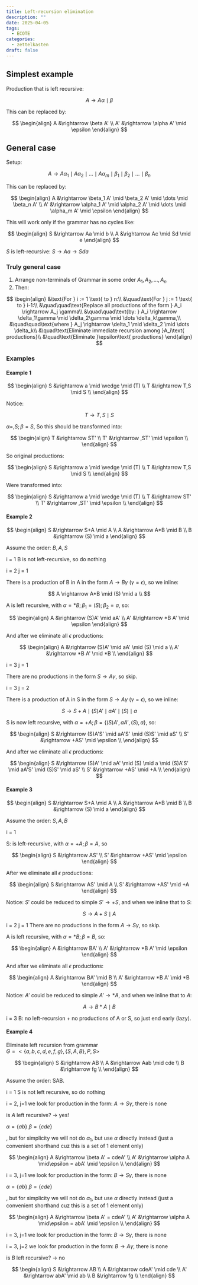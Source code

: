 ```yaml
---
title: Left-recursion elimination
description: ""
date: 2025-04-05
tags:
  - ECOTE
categories:
  - zettelkasten
draft: false
---
```


## Simplest example

Production that is left recursive:

$$
A \rightarrow A\alpha \mid \beta
$$

This can be replaced by:

$$
\begin{align}
A  &\rightarrow \beta A' \\
A' &\rightarrow \alpha A' \mid \epsilon
\end{align}
$$

## General case

Setup:

$$
A \rightarrow A\alpha_1 \mid A\alpha_2 \mid \dots \mid A\alpha_m \mid \beta_1 \mid \beta_2 \mid \dots \mid \beta_n
$$

This can be replaced by:

$$
\begin{align}
A  &\rightarrow \beta_1 A'  \mid \beta_2 A'  \mid \dots \mid \beta_n A' \\
A' &\rightarrow \alpha_1 A' \mid \alpha_2 A' \mid \dots \mid \alpha_m A' \mid \epsilon
\end{align}
$$

This will work only if the grammar has no cycles like:

$$
\begin{align}
S  &\rightarrow Aa \mid b \\
A  &\rightarrow Ac \mid Sd \mid e
\end{align}
$$

$S$ is left-recursive: $S \rightarrow Aa \rightarrow Sda$

### Truly general case

1. Arrange non-terminals of Grammar in some order $A_1,A_2,\dots,A_n$
2. Then:

$$
\begin{align}
&\text{For } i := 1 \text{ to } n:\\
    &\quad\text{For } j := 1 \text{ to } i-1:\\
        &\quad\quad\text{Replace all productions of the form } A_i \rightarrow A_j \gamma\\
        &\quad\quad\text{by: } A_i \rightarrow \delta_1\gamma \mid \delta_2\gamma \mid \dots \delta_k\gamma,\\
        &\quad\quad\text{where } A_j \rightarrow \delta_1 \mid \delta_2 \mid \dots \delta_k\\
    &\quad\text{Eliminate immediate recursion among }A_i\text{ productions}\\
    &\quad\text{Eliminate }\epsilon\text{ productions}
\end{align}
$$

### Examples

#### Example 1

$$
\begin{align}
S  &\rightarrow a \mid \wedge \mid (T) \\
T  &\rightarrow T,S \mid S \\
\end{align}
$$

Notice:

$$
T  \rightarrow T,S \mid S
$$

$\alpha=,S;\beta=S$, So this should be transformed into:

$$
\begin{align}
T  &\rightarrow ST' \\
T'  &\rightarrow ,ST' \mid \epsilon \\
\end{align}
$$

So original productions:

$$
\begin{align}
S  &\rightarrow a \mid \wedge \mid (T) \\
T  &\rightarrow T,S \mid S \\
\end{align}
$$

Were transformed into:

$$
\begin{align}
S  &\rightarrow a \mid \wedge \mid (T) \\
T  &\rightarrow ST' \\
T'  &\rightarrow ,ST' \mid \epsilon \\
\end{align}
$$

#### Example 2

$$
\begin{align}
S  &\rightarrow S+A \mid A \\
A  &\rightarrow A*B \mid B \\
B  &\rightarrow (S) \mid a
\end{align}
$$

Assume the order: $B, A, S$

i = 1
B is not left-recursive, so do nothing 

i = 2
j = 1

There is a production of B in A in the form $A \rightarrow B\gamma$ ($\gamma=\epsilon$), so we inline:

$$
A \rightarrow A*B \mid (S) \mid a \\
$$

A is left recursive, with $\alpha = *B;\beta_1=(S);\beta_2=a$, so:

$$
\begin{align}
A  &\rightarrow (S)A' \mid aA' \\
A' &\rightarrow *B A' \mid \epsilon
\end{align}
$$

And after we eliminate all $\epsilon$ productions:

$$
\begin{align}
A  &\rightarrow (S)A' \mid aA' \mid (S) \mid a \\
A' &\rightarrow *B A' \mid *B \\
\end{align}
$$

i = 3
j = 1

There are no productions in the form $S \rightarrow A\gamma$, so skip.

i = 3
j = 2

There is a production of A in S in the form $S \rightarrow A\gamma$ ($\gamma=\epsilon$), so we inline:

$$
S \rightarrow S+A \mid (S)A' \mid aA' \mid (S) \mid a
$$

S is now left recursive, with $\alpha=+A;\beta=\{(S)A', aA', (S), a\}$, so:

$$
\begin{align}
S  &\rightarrow (S)A'S' \mid aA'S' \mid (S)S' \mid aS' \\
S' &\rightarrow +AS' \mid \epsilon \\
\end{align}
$$

And after we eliminate all $\epsilon$ productions:

$$
\begin{align}
S  &\rightarrow (S)A' \mid aA' \mid (S) \mid a \mid (S)A'S' \mid aA'S' \mid (S)S' \mid aS' \\
S' &\rightarrow +AS' \mid +A \\
\end{align}
$$

#### Example 3

$$
\begin{align}
S  &\rightarrow S+A \mid A \\
A  &\rightarrow A*B \mid B \\
B  &\rightarrow (S) \mid a
\end{align}
$$

Assume the order: $S, A, B$

i = 1

S: is left-recursive, with $\alpha=+A;\beta=A$, so

$$
\begin{align}
S  &\rightarrow AS' \\
S' &\rightarrow +AS' \mid \epsilon
\end{align}
$$

After we eliminate all $\epsilon$ productions:

$$
\begin{align}
S  &\rightarrow AS' \mid A \\
S' &\rightarrow +AS' \mid +A
\end{align}
$$

Notice: $S'$ could be reduced to simple $S' \rightarrow +S$, and when we inline that to $S$:

$$
S \rightarrow A+S \mid A
$$

i = 2
j = 1
There are no productions in the form $A \rightarrow S\gamma$, so skip.

A is left recursive, with $\alpha = *B;\beta=B$, so:

$$
\begin{align}
A  &\rightarrow BA' \\
A' &\rightarrow *B A' \mid \epsilon
\end{align}
$$

And after we eliminate all $\epsilon$ productions:

$$
\begin{align}
A  &\rightarrow BA' \mid B \\
A' &\rightarrow *B A' \mid *B
\end{align}
$$

Notice: $A'$ could be reduced to simple $A' \rightarrow *A$, and when we inline that to $A$:

$$
A \rightarrow B*A \mid B
$$

i = 3
B: no left-recursion + no productions of A or S, so just end early (lazy).


#### Example 4

Eliminate left recursion from grammar  
$G = < \{a, b, c, d, e, f, g\}, \{S, A, B\}, P, S>$ 

$$
\begin{align}
S  &\rightarrow AB \\
A &\rightarrow Aab \mid cde \\
B &\rightarrow fg \\
\end{align}
$$

Assume the order: SAB.

i = 1 S is not left recursive, so do nothing

i = 2, j=1 we look for production in the form: $A \rightarrow S\gamma$, there is none

is $A$ left recursive? -> yes!

$\alpha = \{ab\}$
$\beta = \{cde\}$

, but for simplicity we will not do $\alpha_1$, but use $\alpha$ directly instead
(just a convenient shorthand cuz this is a set of 1 element only)

$$
\begin{align}
A &\rightarrow \beta A' = cdeA' \\
A' &\rightarrow \alpha A \mid\epsilon = abA' \mid \epsilon \\
\end{align}
$$

i = 3, j=1 we look for production in the form: $B \rightarrow S\gamma$, there is none

$\alpha = \{ab\}$
$\beta = \{cde\}$

, but for simplicity we will not do $\alpha_1$, but use $\alpha$ directly instead
(just a convenient shorthand cuz this is a set of 1 element only)

$$
\begin{align}
A &\rightarrow \beta A' = cdeA' \\
A' &\rightarrow \alpha A \mid\epsilon = abA' \mid \epsilon \\
\end{align}
$$

i = 3, j=1 we look for production in the form: $B \rightarrow S\gamma$, there is none

i = 3, j=2 we look for production in the form: $B \rightarrow A\gamma$, there is none

is $B$ left recursive? -> no

$$
\begin{align}
S  &\rightarrow AB \\
A &\rightarrow cdeA' \mid cde \\
A' &\rightarrow abA' \mid ab \\
B &\rightarrow fg \\
\end{align}
$$
